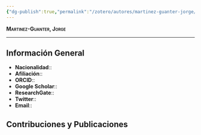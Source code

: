 ```yaml
---
{"dg-publish":true,"permalink":"/zotero/autores/martinez-guanter-jorge/","tags":["#autor","#researcher"]}
---
```



<span style="font-variant:small-caps; font-weight: bold;"> Martinez-Guanter, Jorge </span>

---


## Información General

- **Nacionalidad**:: 
- **Afiliación**:: 
- **ORCID**:: 
- **Google Scholar**:: 
- **ResearchGate**:: 
- **Twitter**:: 
- **Email**::
  
## Contribuciones y Publicaciones






